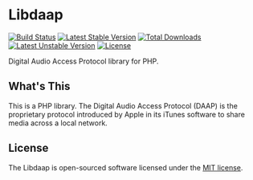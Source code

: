 Libdaap
=======
[![Build Status](https://travis-ci.org/panlatent/libdaap.svg)](https://travis-ci.org/panlatent/libdaap)
[![Latest Stable Version](https://poser.pugx.org/panlatent/libdaap/v/stable.svg)](https://packagist.org/packages/panlatent/libdaap) 
[![Total Downloads](https://poser.pugx.org/panlatent/libdaap/downloads.svg)](https://packagist.org/packages/panlatent/libdaap) 
[![Latest Unstable Version](https://poser.pugx.org/panlatent/libdaap/v/unstable.svg)](https://packagist.org/packages/panlatent/libdaap) 
[![License](https://poser.pugx.org/panlatent/libdaap/license.svg)](https://packagist.org/packages/panlatent/libdaap)

Digital Audio Access Protocol library for PHP.

What's This
------------
This is a PHP library. The Digital Audio Access Protocol (DAAP) is the proprietary protocol introduced by Apple in 
its iTunes software to share media across a local network.

License
-------
The Libdaap is open-sourced software licensed under the [MIT license](http://opensource.org/licenses/MIT).
